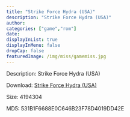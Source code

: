 ```yaml
---
title: "Strike Force Hydra (USA)"
description: "Strike Force Hydra (USA)"
author: 
categories: ["game","rom"]
date: 
displayInList: true
displayInMenu: false
dropCap: false
featuredImage: /img/miss/gamemiss.jpg
---
```


Description: Strike Force Hydra (USA)

Download: <a style="text-decoration:underline;" href="https://mega.nz/#!nLBi1IqY!t-w7su0WKLvHe6zNwY77uPsjR2AIbaIpMQC7zq7KANs" target = "_blank" rel = "nofollow" > Strike Force Hydra (USA)</a>

Size: 4194304

MD5: 531B1F6688E0C646B23F78D4019DD42E

